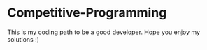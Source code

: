 # Competitive-Programming

This is my coding path to be a good developer. Hope you enjoy my solutions :)
